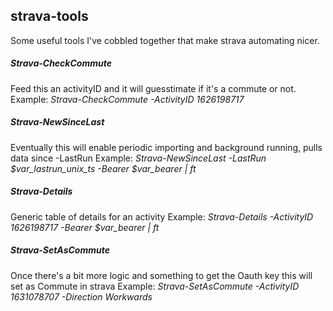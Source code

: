 ## strava-tools
Some useful tools I've cobbled together that make strava automating nicer.

##### Strava-CheckCommute
Feed this an activityID and it will guesstimate if it's a commute or not.
Example: _Strava-CheckCommute -ActivityID 1626198717_

##### Strava-NewSinceLast
Eventually this will enable periodic importing and background running, pulls data since -LastRun
Example: _Strava-NewSinceLast -LastRun $var_lastrun_unix_ts -Bearer $var_bearer | ft_

##### Strava-Details
Generic table of details for an activity
Example: _Strava-Details -ActivityID 1626198717 -Bearer $var_bearer | ft_

##### Strava-SetAsCommute
Once there's a bit more logic and something to get the Oauth key this will set as Commute in strava
Example: _Strava-SetAsCommute -ActivityID 1631078707 -Direction Workwards_